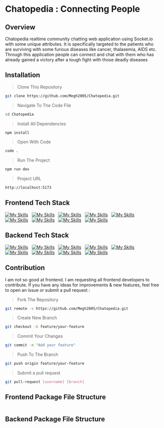 # Chatopedia : Connecting People

## Overview

Chatopedia realtime community chatting web application using Socket.io with some unique attributes. It is specifically targeted to the patients who are surviving with some furious diseases like cancer, thalasemia, AIDS etc. Through this application people can connect and chat with them who has already gained a victory after a tough fight with those deadly diseases

## Installation

> Clone This Repository

```sh
git clone https://github.com/Megh2005/Chatopedia.git
```

> Navigate To The Code File

```sh
cd Chatopedia
```

> Install All Dependencies

```sh
npm install
```

> Open With Code

```sh
code .
```

> Run The Project

```sh
npm run dev
```

> Project URL

```sh
http://localhost:5173
```


## Frontend Tech Stack

[![My Skills](https://skillicons.dev/icons?i=vscode)](https://skillicons.dev)
&nbsp;
[![My Skills](https://skillicons.dev/icons?i=vite)](https://skillicons.dev)
&nbsp;
[![My Skills](https://skillicons.dev/icons?i=tailwind)](https://skillicons.dev)
&nbsp;
[![My Skills](https://skillicons.dev/icons?i=html)](https://skillicons.dev)
&nbsp;
[![My Skills](https://skillicons.dev/icons?i=javascript)](https://skillicons.dev)
&nbsp;
[![My Skills](https://skillicons.dev/icons?i=react)](https://skillicons.dev)
&nbsp;
[![My Skills](https://skillicons.dev/icons?i=nodejs)](https://skillicons.dev)
&nbsp;
[![My Skills](https://skillicons.dev/icons?i=git)](https://skillicons.dev)
&nbsp;
[![My Skills](https://skillicons.dev/icons?i=github)](https://skillicons.dev)
&nbsp;

## Backend Tech Stack
[![My Skills](https://skillicons.dev/icons?i=vscode)](https://skillicons.dev)
&nbsp;
[![My Skills](https://skillicons.dev/icons?i=express)](https://skillicons.dev)
&nbsp;
[![My Skills](https://skillicons.dev/icons?i=mongodb)](https://skillicons.dev)
&nbsp;
[![My Skills](https://skillicons.dev/icons?i=javascript)](https://skillicons.dev)
&nbsp;
[![My Skills](https://skillicons.dev/icons?i=nodejs)](https://skillicons.dev)
&nbsp;
[![My Skills](https://skillicons.dev/icons?i=postman)](https://skillicons.dev)
&nbsp;
[![My Skills](https://skillicons.dev/icons?i=gcp)](https://skillicons.dev)
&nbsp;
[![My Skills](https://skillicons.dev/icons?i=git)](https://skillicons.dev)
&nbsp;
[![My Skills](https://skillicons.dev/icons?i=github)](https://skillicons.dev)
&nbsp;

## Contribution

I am not so good at frontend. I am requesting all frontend developers to contribute. If you have any ideas for improvements & new features, feel free to open an issue or submit a pull request :

> Fork The Repository

```sh
git remote -v https://github.com/Megh2005/Chatopedia.git
```

> Create New Branch

```sh
git checkout -b feature/your-feature
```

> Commit Your Changes

```sh
git commit -m "Add your feature"
```

> Push To The Branch

```sh
git push origin feature/your-feature
```

> Submit a pull request

```sh
git pull-request [username] [branch]
```

## Frontend Package File Structure

```json

```
## Backend Package File Structure
